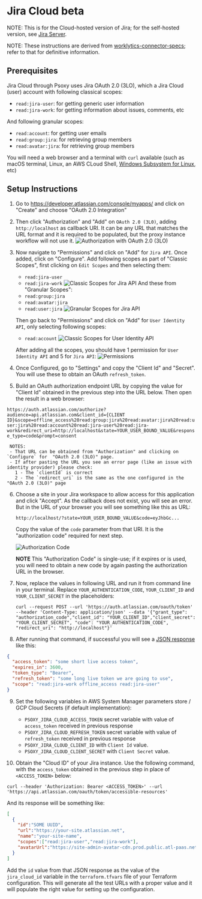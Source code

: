 # Jira Cloud **beta**

NOTE: This is for the Cloud-hosted version of Jira; for the self-hosted version, see [Jira Server](jira-server.md).

NOTE: These instructions are derived from [worklytics-connector-specs](../../../infra/modules/worklytics-connector-specs/main.tf); refer to that for definitive information.

## Prerequisites

Jira Cloud through Psoxy uses Jira OAuth 2.0 (3LO), which a Jira Cloud (user) account with following
classical scopes:

  - `read:jira-user`: for getting generic user information
  - `read:jira-work`: for getting information about issues, comments, etc

And following granular scopes:
  - `read:account`: for getting user emails
  - `read:group:jira`: for retrieving group members
  - `read:avatar:jira`: for retrieving group members

You will need a web browser and a terminal with `curl` available (such as macOS terminal,
Linux, an AWS CLoud Shell, [Windows Subsystem for Linux](https://learn.microsoft.com/en-us/windows/wsl/install), etc)

## Setup Instructions

1. Go to https://developer.atlassian.com/console/myapps/ and click on "Create" and choose "OAuth 2.0 Integration"

2. Then click "Authorization" and "Add" on `OAuth 2.0 (3L0)`, adding `http://localhost` as callback URI. It can be any URL
   that matches the URL format and it is required to be populated, but the proxy instance workflow will not use it.
    ![Authorization with OAuth 2.0 (3LO)](./img/jira-cloud-authorization.png)

3. Now navigate to "Permissions" and click on "Add" for `Jira API`. Once added, click on "Configure".
   Add following scopes as part of "Classic Scopes", first clicking on `Edit Scopes` and then selecting them:
    - `read:jira-user`
    - `read:jira-work`
      ![Classic Scopes for Jira API](./img/jira-cloud-jira-api-scope-permissions.png)
      And these from "Granular Scopes":
    - `read:group:jira`
    - `read:avatar:jira`
    - `read:user:jira`
      ![Granular Scopes for Jira API](./img/jira-cloud-jira-api-scope-granular-permissions.png)
   
   Then go back to "Permissions" and click on "Add" for `User Identity API`, only selecting following scopes:
    - `read:account`
   ![Classic Scopes for User Identity API](./img/jira-cloud-user-api-scope-permissions.png)

   After adding all the scopes, you should have 1 permission for `User Identity API` and 5 for `Jira API`:
   ![Permissions](./img/jira-cloud-final-permissions.png)

4. Once Configured, go to "Settings" and copy the "Client Id" and "Secret". You will use these to
   obtain an OAuth `refresh_token`.

5. Build an OAuth authorization endpoint URL by copying the value for "Client Id" obtained in the
   previous step into the URL below. Then open the result in a web browser:

`https://auth.atlassian.com/authorize?audience=api.atlassian.com&client_id={CLIENT ID}&scope=offline_access%20read:group:jira%20read:avatar:jira%20read:user:jira%20read:account%20read:jira-user%20read:jira-work&redirect_uri=http://localhost&state=YOUR_USER_BOUND_VALUE&response_type=code&prompt=consent`

     NOTES:
     - That URL can be obtained from "Authorization" and clicking on `Configure` for  "OAuth 2.0 (3LO)" page.
     - If after pasting the URL you see an error page (like an issue with identity provider) please check:
       1 - The `clientId` is correct
       2 - The `redirect_uri` is the same as the one configured in the "OAuth 2.0 (3LO)" page
6. Choose a site in your Jira workspace to allow access for this application and click "Accept".
   As the callback does not exist, you will see an error. But in the URL of your browser you will see
   something like this as URL:

    `http://localhost/?state=YOUR_USER_BOUND_VALUE&code=eyJhbGc...`

     Copy the value of the `code` parameter from that URI. It is the "authorization code" required
     for next step.
    
    ![Authorization Code](./img/jira-cloud-authorization-code.png)

     **NOTE** This "Authorization Code" is single-use; if it expires or is used, you will need to obtain
     a new code by  again pasting the authorization URL in the browser.

7. Now, replace the values in following URL and run it from command line in your terminal. Replace `YOUR_AUTHENTICATION_CODE`, `YOUR_CLIENT_ID` and `YOUR_CLIENT_SECRET` in the placeholders:

    `curl --request POST --url 'https://auth.atlassian.com/oauth/token' --header 'Content-Type: application/json' --data '{"grant_type": "authorization_code","client_id": "YOUR_CLIENT_ID","client_secret": "YOUR_CLIENT_SECRET", "code": "YOUR_AUTHENTICATION_CODE", "redirect_uri": "http://localhost"}'`

8. After running that command, if successful you will see a [JSON response](https://developer.atlassian.com/cloud/jira/platform/oauth-2-3lo-apps/#2--exchange-authorization-code-for-access-token) like this:

```json
{
  "access_token": "some short live access token",
  "expires_in": 3600,
  "token_type": "Bearer",
  "refresh_token": "some long live token we are going to use",
  "scope": "read:jira-work offline_access read:jira-user"
}
```

9. Set the following variables in AWS System Manager parameters store / GCP Cloud Secrets (if default implementation):
    - `PSOXY_JIRA_CLOUD_ACCESS_TOKEN` secret variable with value of `access_token` received in previous response
    - `PSOXY_JIRA_CLOUD_REFRESH_TOKEN` secret variable with value of `refresh_token` received in previous response
    - `PSOXY_JIRA_CLOUD_CLIENT_ID` with `Client Id` value.
    - `PSOXY_JIRA_CLOUD_CLIENT_SECRET` with `Client Secret` value.

10. Obtain the "Cloud ID" of your Jira instance. Use the following command, with the
    `access_token` obtained in the previous step in place of `<ACCESS_TOKEN>` below:

`curl --header 'Authorization: Bearer <ACCESS_TOKEN>' --url 'https://api.atlassian.com/oauth/token/accessible-resources'`

And its response will be something like:

```json
[
  {
    "id":"SOME UUID",
    "url":"https://your-site.atlassian.net",
    "name":"your-site-name",
    "scopes":["read:jira-user","read:jira-work"],
    "avatarUrl":"https://site-admin-avatar-cdn.prod.public.atl-paas.net/avatars/240/rocket.png"
  }
]
```

Add the `id` value from that JSON response as the value of the `jira_cloud_id` variable in the
`terraform.tfvars` file of your Terraform configuration. This will generate all the test URLs with
a proper value and it will populate the right value for setting up the configuration.